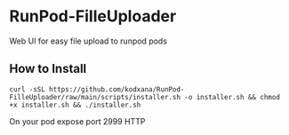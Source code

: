 # RunPod-FilleUploader
Web UI for easy file upload to runpod pods

## How to Install
```
curl -sSL https://github.com/kodxana/RunPod-FilleUploader/raw/main/scripts/installer.sh -o installer.sh && chmod +x installer.sh && ./installer.sh
```
On your pod expose port 2999 HTTP

